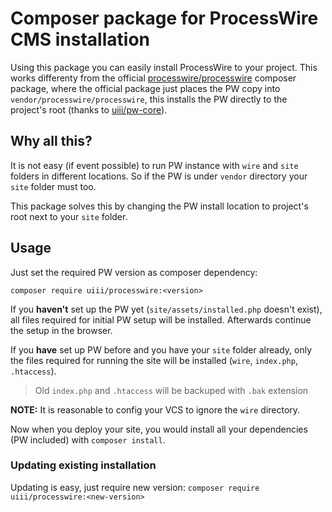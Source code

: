 # Composer package for ProcessWire CMS installation

Using this package you can easily install ProcessWire to your project.
This works differenty from the official [processwire/processwire](https://packagist.org/packages/processwire/processwire) composer package,
where the official package just places the PW copy into `vendor/processwire/processwire`, this installs the PW directly
to the project's root (thanks to [uiii/pw-core](https://github.com/uiii/pw-core)).

## Why all this?
It is not easy (if event possible) to run PW instance with `wire` and `site` folders in different locations.
So if the PW is under `vendor` directory your `site` folder must too.

This package solves this by changing the PW install location to project's root next to your `site` folder.

## Usage

Just set the required PW version as composer dependency:

```
composer require uiii/processwire:<version>
```

If you **haven't** set up the PW yet (`site/assets/installed.php` doesn't exist), all files required for initial PW setup will be installed. Afterwards continue the setup in the browser.

If you **have** set up PW before and you have your `site` folder already, only the files required for running the site will be installed (`wire`, `index.php`, `.htaccess`).

> Old `index.php` and `.htaccess` will be backuped with `.bak` extension

**NOTE:** It is reasonable to config your VCS to ignore the `wire` directory.

Now when you deploy your site, you would install all your dependencies (PW included) with `composer install`.

### Updating existing installation

Updating is easy, just require new version: `composer require uiii/processwire:<new-version>`
